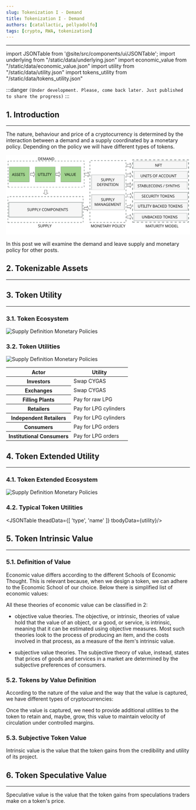 ```yaml
---
slug: Tokenization I - Demand
title: Tokenization I - Demand
authors: [catallactic, pellyadolfo]
tags: [crypto, RWA, tokenization]
---
```

---

import JSONTable from '@site/src/components/ui/JSONTable';
import underlying from "/static/data/underlying.json"
import economic_value from "/static/data/economic_value.json"
import utility from "/static/data/utility.json"
import tokens_utility from "/static/data/tokens_utility.json"

:::danger
`(Under development. Please, come back later. Just published to share the progress)`
:::

## 1. Introduction
---

The nature, behaviour and price of a cryptocurrency is determined by the interaction between a demand and a supply coordinated by a monetary policy. Depending on the policy we will have different types of tokens.

![Supply Definition Monetary Policies](./tokenization_value.svg)

In this post we will examine the demand and leave supply and monetary policy for other posts.

<!-- truncate -->

## 2. Tokenizable Assets
---

<JSONTable theadData={Object.keys(underlying[0])} tbodyData={underlying}/>

## 3. Token Utility
---

### 3.1. Token Ecosystem

![Supply Definition Monetary Policies](https://gasclick.co/img/cryptogas_ecosystem_core.svg)

### 3.2. Token Utilities

![Supply Definition Monetary Policies](https://gasclick.co/img/cryptogas_token_model.svg)

<table class="table w-auto mx-auto fs-6">
	<thead class="thead-dark">
		<tr>
			<th scope="col">Actor</th>
			<th scope="col">Utility</th>
		</tr>
	</thead>
	<tbody>
		<tr>
			<th scope="row">Investors</th>
			<td>Swap CYGAS</td>
		</tr>
		<tr>
			<th scope="row">Exchanges</th>
			<td>Swap CYGAS</td>
		</tr>
		<tr>
			<th scope="row">Filling Plants</th>
			<td>Pay for raw LPG</td>
		</tr>
		<tr>
			<th scope="row">Retailers</th>
			<td>Pay for LPG cylinders</td>
		</tr>
		<tr>
			<th scope="row">Independent Retailers</th>
			<td>Pay for LPG cylinders</td>
		</tr>
		<tr>
			<th scope="row">Consumers</th>
			<td>Pay for LPG orders</td>
		</tr>
		<tr>
			<th scope="row">Institutional Consumers</th>
			<td>Pay for LPG orders</td>
		</tr>
	</tbody>
</table>

## 4. Token Extended Utility
---

### 4.1. Token Extended Ecosystem

![Supply Definition Monetary Policies](https://gasclick.co/img/cryptogas_ecosystem_layers.svg)

### 4.2. Typical Token Utilities

<JSONTable theadData={[ 'type', 'name' ]} tbodyData={utility}/>

## 5. Token Intrinsic Value
---

### 5.1. Definition of Value

Economic value differs according to the different Schools of Economic Thought. This is relevant because, when we design a token, we can adhere to the Economic School of our choice. Below there is simplified list of economic values:

<JSONTable theadData={Object.keys(economic_value[0])} tbodyData={economic_value}/>

All these theories of economic value can be classified in 2: 
- objective value theories. The objective, or intrinsic, theories of value hold that the value of an object, or a good, or service, is intrinsic, meaning that it can be estimated using objective measures. Most such theories look to the process of producing an item, and the costs involved in that process, as a measure of the item's intrinsic value.

- subjective value theories. The subjective theory of value, instead, states that prices of goods and services in a market are determined by the subjective preferences of consumers.

### 5.2. Tokens by Value Definition

According to the nature of the value and the way that the value is captured, we have different types of cryptocurrencies:

<JSONTable theadData={Object.keys(tokens_utility[0])} tbodyData={tokens_utility}/>

Once the value is captured, we need to provide additional utilities to the token to retain and, maybe, grow, this value to maintain velocity of circulation under controlled margins.

### 5.3. Subjective Token Value

Intrinsic value is the value that the token gains from the credibility and utility of its project.

## 6. Token Speculative Value
---

Speculative value is the value that the token gains from speculations traders make on a token's price.